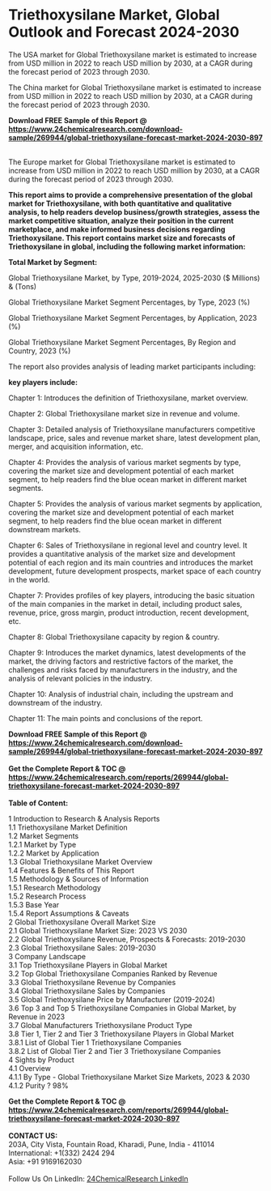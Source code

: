 <h1>Triethoxysilane Market, Global Outlook and Forecast 2024-2030</h1><p>The USA market for Global Triethoxysilane market is estimated to increase from USD million in 2022 to reach USD million by 2030, at a CAGR during the forecast period of 2023 through 2030.</p><p>
</p><p>The China market for Global Triethoxysilane market is estimated to increase from USD million in 2022 to reach USD million by 2030, at a CAGR during the forecast period of 2023 through 2030.</p><div><b>Download FREE Sample of this Report @ 
            <a href="https://www.24chemicalresearch.com/download-sample/269944/global-triethoxysilane-forecast-market-2024-2030-897">
            https://www.24chemicalresearch.com/download-sample/269944/global-triethoxysilane-forecast-market-2024-2030-897</a></b></div><br><p>
</p><p>The Europe market for Global Triethoxysilane market is estimated to increase from USD million in 2022 to reach USD million by 2030, at a CAGR during the forecast period of 2023 through 2030.</p><p>
<strong>This report aims to provide a comprehensive presentation of the global market for Triethoxysilane, with both quantitative and qualitative analysis, to help readers develop business/growth strategies, assess the market competitive situation, analyze their position in the current marketplace, and make informed business decisions regarding Triethoxysilane. This report contains market size and forecasts of Triethoxysilane in global, including the following market information:</strong></p><p>
</p><p>
<strong>Total Market by Segment:</strong></p><p>
Global Triethoxysilane Market, by Type, 2019-2024, 2025-2030 ($ Millions) &amp; (Tons)</p><p>
Global Triethoxysilane Market Segment Percentages, by Type, 2023 (%)</p><p>
</p><p>
Global Triethoxysilane Market Segment Percentages, by Application, 2023 (%)</p><p>
</p><p>
Global Triethoxysilane Market Segment Percentages, By Region and Country, 2023 (%)</p><p>
</p><p>
The report also provides analysis of leading market participants including:</p><p>
</p><p>
</p><p><strong>key players include:</strong></p><p>
</p><p>
Chapter 1: Introduces the definition of Triethoxysilane, market overview.</p><p>
Chapter 2: Global Triethoxysilane market size in revenue and volume.</p><p>
Chapter 3: Detailed analysis of Triethoxysilane manufacturers competitive landscape, price, sales and revenue market share, latest development plan, merger, and acquisition information, etc.</p><p>
Chapter 4: Provides the analysis of various market segments by type, covering the market size and development potential of each market segment, to help readers find the blue ocean market in different market segments.</p><p>
Chapter 5: Provides the analysis of various market segments by application, covering the market size and development potential of each market segment, to help readers find the blue ocean market in different downstream markets.</p><p>
Chapter 6: Sales of Triethoxysilane in regional level and country level. It provides a quantitative analysis of the market size and development potential of each region and its main countries and introduces the market development, future development prospects, market space of each country in the world.</p><p>
Chapter 7: Provides profiles of key players, introducing the basic situation of the main companies in the market in detail, including product sales, revenue, price, gross margin, product introduction, recent development, etc.</p><p>
Chapter 8: Global Triethoxysilane capacity by region &amp; country.</p><p>
Chapter 9: Introduces the market dynamics, latest developments of the market, the driving factors and restrictive factors of the market, the challenges and risks faced by manufacturers in the industry, and the analysis of relevant policies in the industry.</p><p>
Chapter 10: Analysis of industrial chain, including the upstream and downstream of the industry.</p><p>
Chapter 11: The main points and conclusions of the report.</p><div><b>Download FREE Sample of this Report @ 
            <a href="https://www.24chemicalresearch.com/download-sample/269944/global-triethoxysilane-forecast-market-2024-2030-897">
            https://www.24chemicalresearch.com/download-sample/269944/global-triethoxysilane-forecast-market-2024-2030-897</a></b></div><br><div><b>Get the Complete Report & TOC @ 
            <a href="https://www.24chemicalresearch.com/reports/269944/global-triethoxysilane-forecast-market-2024-2030-897">
            https://www.24chemicalresearch.com/reports/269944/global-triethoxysilane-forecast-market-2024-2030-897</a></b></div><br>
            <b>Table of Content:</b><p>1 Introduction to Research & Analysis Reports<br />
    1.1 Triethoxysilane Market Definition<br />
    1.2 Market Segments<br />
        1.2.1 Market by Type<br />
        1.2.2 Market by Application<br />
    1.3 Global Triethoxysilane Market Overview<br />
    1.4 Features & Benefits of This Report<br />
    1.5 Methodology & Sources of Information<br />
        1.5.1 Research Methodology<br />
        1.5.2 Research Process<br />
        1.5.3 Base Year<br />
        1.5.4 Report Assumptions & Caveats<br />
2 Global Triethoxysilane Overall Market Size<br />
    2.1 Global Triethoxysilane Market Size: 2023 VS 2030<br />
    2.2 Global Triethoxysilane Revenue, Prospects & Forecasts: 2019-2030<br />
    2.3 Global Triethoxysilane Sales: 2019-2030<br />
3 Company Landscape<br />
    3.1 Top Triethoxysilane Players in Global Market<br />
    3.2 Top Global Triethoxysilane Companies Ranked by Revenue<br />
    3.3 Global Triethoxysilane Revenue by Companies<br />
    3.4 Global Triethoxysilane Sales by Companies<br />
    3.5 Global Triethoxysilane Price by Manufacturer (2019-2024)<br />
    3.6 Top 3 and Top 5 Triethoxysilane Companies in Global Market, by Revenue in 2023<br />
    3.7 Global Manufacturers Triethoxysilane Product Type<br />
    3.8 Tier 1, Tier 2 and Tier 3 Triethoxysilane Players in Global Market<br />
        3.8.1 List of Global Tier 1 Triethoxysilane Companies<br />
        3.8.2 List of Global Tier 2 and Tier 3 Triethoxysilane Companies<br />
4 Sights by Product<br />
    4.1 Overview<br />
        4.1.1 By Type - Global Triethoxysilane Market Size Markets, 2023 & 2030<br />
        4.1.2 Purity ? 98%<br /></p><div><b>Get the Complete Report & TOC @ 
            <a href="https://www.24chemicalresearch.com/reports/269944/global-triethoxysilane-forecast-market-2024-2030-897">
            https://www.24chemicalresearch.com/reports/269944/global-triethoxysilane-forecast-market-2024-2030-897</a></b></div><br><b>CONTACT US:</b><br>
            203A, City Vista, Fountain Road, Kharadi, Pune, India - 411014<br>
            International: +1(332) 2424 294<br>
            Asia: +91 9169162030 <br><br>
            Follow Us On LinkedIn: <a href="https://www.linkedin.com/company/24chemicalresearch/">24ChemicalResearch LinkedIn</a>
